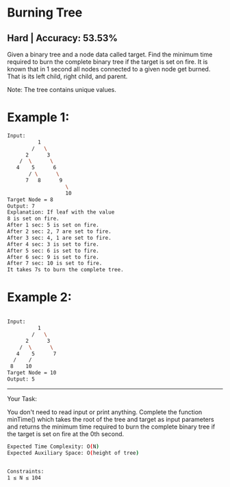 # Burning Tree

## Hard  |  Accuracy: 53.53%

<p>Given a binary tree and a node data called target. Find the minimum time required to burn the complete binary tree if the target is set on fire. It is known that in 1 second all nodes connected to a given node get burned. That is its left child, right child, and parent.</p>
<p>Note: The tree contains unique values.</p>

# Example 1:
```bash
Input:      
          1
        /   \
      2      3
    /  \      \
   4    5      6
       / \      \
      7   8      9
                   \
                   10
Target Node = 8
Output: 7
Explanation: If leaf with the value 
8 is set on fire. 
After 1 sec: 5 is set on fire.
After 2 sec: 2, 7 are set to fire.
After 3 sec: 4, 1 are set to fire.
After 4 sec: 3 is set to fire.
After 5 sec: 6 is set to fire.
After 6 sec: 9 is set to fire.
After 7 sec: 10 is set to fire.
It takes 7s to burn the complete tree.
```

# Example 2:

```bash

Input:      
          1
        /   \
      2      3
    /  \      \
   4    5      7
  /    / 
 8    10
Target Node = 10
Output: 5
```

<hr>

<span>Your Task:</span> 
<p>You don't need to read input or print anything. Complete the function minTime() which takes the root of the tree and target as input parameters and returns the minimum time required to burn the complete binary tree if the target is set on fire at the 0th second.</p>

```bash
Expected Time Complexity: O(N)
Expected Auxiliary Space: O(height of tree)


Constraints:
1 ≤ N ≤ 104

```

